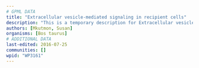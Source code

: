 ```yaml
---
# GPML DATA
title: "Extracellular vesicle-mediated signaling in recipient cells"
description: "This is a temporary description for Extracellular vesicle-mediated signaling in recipient cells"
authors: [Mkutmon, Susan]
organisms: [Bos taurus]
# ADDITIONAL DATA
last-edited: 2016-07-25
communities: []
wpid: "WP3161"
---
```

